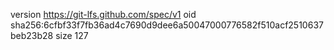 version https://git-lfs.github.com/spec/v1
oid sha256:6cfbf33f7fb36ad4c7690d9dee6a50047000776582f510acf2510637beb23b28
size 127
